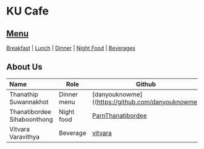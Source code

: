 # KU Cafe

## [Menu](Menu.md)

[Breakfast](Menu.md/#breakfast) | [Lunch](Menu.md/#lunch) | [Dinner](Menu.md/#dinner) | [Night Food](Menu.md/#night-food) | [Beverages](Menu.md/#beverages)


## About Us

| Name                  | Role        | Github        |
|:----------------------|-------------|---------------|
| Thanathip Suwannakhot | Dinner menu | [danyouknowme]((https://github.com/danyouknowme) |
| Thanatibordee Sihaboonthong | Night food | [ParnThanatibordee](https://github.com/ParnThanatibordee) |
| Vitvara Varavithya | Beverage | [vitvara](https://github.com/vitvara) |
